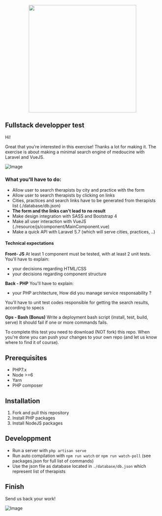 
<p align="center"><img src="https://www.medoucine.com/images/logos/logo.svg" width="350"></p>

## Fullstack developper test

Hi!

Great that you're interested in this exercise! Thanks a lot for making it. The exercise is about making a minimal search engine of medoucine with Laravel and VueJS.

![Image](https://github.com/medoucine/fullstack-recruitment-test/blob/master/result.gif)

### What you'll have to do:
- Allow user to search therapists by city and practice with the form
- Allow user to search therapists by clicking on links
- Cities, practices and search links have to be generated from therapists list (./database/db.json)
- **The form and the links can't lead to no result**
- Make design integration with SASS and Bootstrap 4
- Make all user interaction with VueJS (./resource/js/component/MainComponent.vue)
- Make a quick API with Laravel 5.7 (which will serve cities, practices, ..)

#### Technical expectations
**Front- JS**
At least 1 component must be tested, with at least 2 unit tests.
You'll have to explain:
- your decisions regarding HTML/CSS
- your decisions regarding component structure

**Back - PHP**
You'll have to explain:
- your PHP architecture, How did you manage service responsability ?

You'll have to unit test codes responsible for getting the search results, according to specs

**Ops - Bash (Bonus)**
Write a deployment bash script (install, test, build, serve)
It should fail if one or more commands fails.



To complete this test you need to download (NOT fork) this repo. When you're done you can push your changes to your own repo (and let us know where to find it of course).

## Prerequisites
- PHP7.x
- Node >=6
- Yarn
- PHP composer

## Installation

1. Fork and pull this repository
2. Install PHP packages
3. Install NodeJS packages

## Developpment

- Run a server with `php artisan serve`
- Run auto compilation with `npm run watch` or `npm run watch-poll` (see packages.json for full list of commands) 
- Use the json file as database located in `./database/db.json` which represent list of therapists

## Finish

Send us back your work!


![Image](https://github.com/medoucine/fullstack-recruitment-test/blob/master/result.png)


